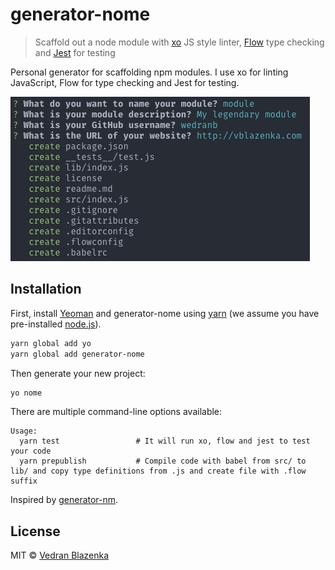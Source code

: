 # generator-nome
> Scaffold out a node module with [xo](https://github.com/sindresorhus/xo) JS style linter, [Flow](https://flowtype.org/) type checking and [Jest](https://facebook.github.io/jest/) for testing

Personal generator for scaffolding npm modules.
I use xo for linting JavaScript, Flow for type checking and Jest for testing.

![](screenshot.png)

## Installation

First, install [Yeoman](http://yeoman.io) and generator-nome using [yarn](https://yarnpkg.com/) (we assume you have pre-installed [node.js](https://nodejs.org/)).

```bash
yarn global add yo
yarn global add generator-nome
```

Then generate your new project:

```bash
yo nome
```

There are multiple command-line options available:

```
Usage:
  yarn test                 # It will run xo, flow and jest to test your code
  yarn prepublish           # Compile code with babel from src/ to lib/ and copy type definitions from .js and create file with .flow suffix
```

Inspired by [generator-nm](https://github.com/sindresorhus/generator-nm).

## License

MIT © [Vedran Blazenka](http://vblazenka.com)
